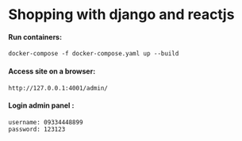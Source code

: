 # Shopping with django and reactjs


#### Run containers:
```
docker-compose -f docker-compose.yaml up --build
```

#### Access site on a browser:
```
http://127.0.0.1:4001/admin/
```

#### Login admin panel :
```
username: 09334448899
password: 123123
```